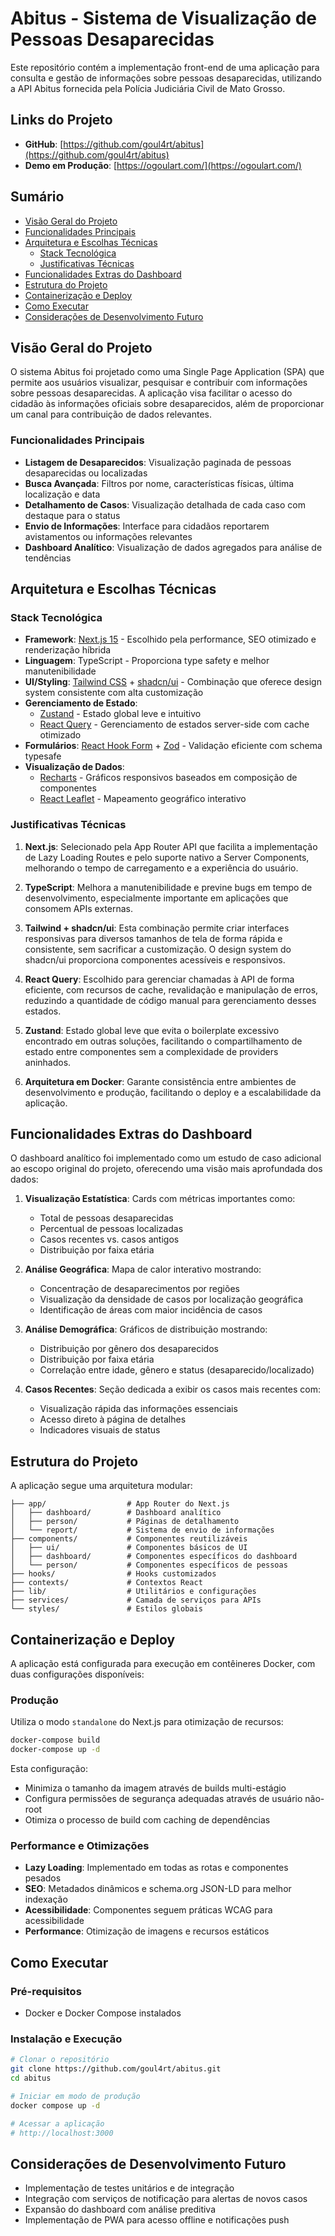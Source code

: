 # Abitus - Sistema de Visualização de Pessoas Desaparecidas

Este repositório contém a implementação front-end de uma aplicação para consulta e gestão de informações sobre pessoas desaparecidas, utilizando a API Abitus fornecida pela Polícia Judiciária Civil de Mato Grosso.

## Links do Projeto
- **GitHub**: [https://github.com/goul4rt/abitus](https://github.com/goul4rt/abitus)
- **Demo em Produção**: [https://ogoulart.com/](https://ogoulart.com/)

## Sumário
- [Visão Geral do Projeto](#visão-geral-do-projeto)
- [Funcionalidades Principais](#funcionalidades-principais)
- [Arquitetura e Escolhas Técnicas](#arquitetura-e-escolhas-técnicas)
  - [Stack Tecnológica](#stack-tecnológica)
  - [Justificativas Técnicas](#justificativas-técnicas)
- [Funcionalidades Extras do Dashboard](#funcionalidades-extras-do-dashboard)
- [Estrutura do Projeto](#estrutura-do-projeto)
- [Containerização e Deploy](#containerização-e-deploy)
- [Como Executar](#como-executar)
- [Considerações de Desenvolvimento Futuro](#considerações-de-desenvolvimento-futuro)

## Visão Geral do Projeto

O sistema Abitus foi projetado como uma Single Page Application (SPA) que permite aos usuários visualizar, pesquisar e contribuir com informações sobre pessoas desaparecidas. A aplicação visa facilitar o acesso do cidadão às informações oficiais sobre desaparecidos, além de proporcionar um canal para contribuição de dados relevantes.

### Funcionalidades Principais

- **Listagem de Desaparecidos**: Visualização paginada de pessoas desaparecidas ou localizadas
- **Busca Avançada**: Filtros por nome, características físicas, última localização e data
- **Detalhamento de Casos**: Visualização detalhada de cada caso com destaque para o status
- **Envio de Informações**: Interface para cidadãos reportarem avistamentos ou informações relevantes
- **Dashboard Analítico**: Visualização de dados agregados para análise de tendências

## Arquitetura e Escolhas Técnicas

### Stack Tecnológica

- **Framework**: [Next.js 15](https://nextjs.org/) - Escolhido pela performance, SEO otimizado e renderização híbrida
- **Linguagem**: TypeScript - Proporciona type safety e melhor manutenibilidade
- **UI/Styling**: [Tailwind CSS](https://tailwindcss.com/) + [shadcn/ui](https://ui.shadcn.com/) - Combinação que oferece design system consistente com alta customização
- **Gerenciamento de Estado**: 
  - [Zustand](https://github.com/pmndrs/zustand) - Estado global leve e intuitivo
  - [React Query](https://tanstack.com/query/latest) - Gerenciamento de estados server-side com cache otimizado
- **Formulários**: [React Hook Form](https://react-hook-form.com/) + [Zod](https://zod.dev/) - Validação eficiente com schema typesafe
- **Visualização de Dados**: 
  - [Recharts](https://recharts.org/) - Gráficos responsivos baseados em composição de componentes
  - [React Leaflet](https://react-leaflet.js.org/) - Mapeamento geográfico interativo

### Justificativas Técnicas

1. **Next.js**: Selecionado pela App Router API que facilita a implementação de Lazy Loading Routes e pelo suporte nativo a Server Components, melhorando o tempo de carregamento e a experiência do usuário.

2. **TypeScript**: Melhora a manutenibilidade e previne bugs em tempo de desenvolvimento, especialmente importante em aplicações que consomem APIs externas.

3. **Tailwind + shadcn/ui**: Esta combinação permite criar interfaces responsivas para diversos tamanhos de tela de forma rápida e consistente, sem sacrificar a customização. O design system do shadcn/ui proporciona componentes acessíveis e responsivos.

4. **React Query**: Escolhido para gerenciar chamadas à API de forma eficiente, com recursos de cache, revalidação e manipulação de erros, reduzindo a quantidade de código manual para gerenciamento desses estados.

5. **Zustand**: Estado global leve que evita o boilerplate excessivo encontrado em outras soluções, facilitando o compartilhamento de estado entre componentes sem a complexidade de providers aninhados.

6. **Arquitetura em Docker**: Garante consistência entre ambientes de desenvolvimento e produção, facilitando o deploy e a escalabilidade da aplicação.

## Funcionalidades Extras do Dashboard

O dashboard analítico foi implementado como um estudo de caso adicional ao escopo original do projeto, oferecendo uma visão mais aprofundada dos dados:

1. **Visualização Estatística**: Cards com métricas importantes como:
   - Total de pessoas desaparecidas
   - Percentual de pessoas localizadas
   - Casos recentes vs. casos antigos
   - Distribuição por faixa etária

2. **Análise Geográfica**: Mapa de calor interativo mostrando:
   - Concentração de desaparecimentos por regiões
   - Visualização da densidade de casos por localização geográfica
   - Identificação de áreas com maior incidência de casos

3. **Análise Demográfica**: Gráficos de distribuição mostrando:
   - Distribuição por gênero dos desaparecidos
   - Distribuição por faixa etária
   - Correlação entre idade, gênero e status (desaparecido/localizado)

4. **Casos Recentes**: Seção dedicada a exibir os casos mais recentes com:
   - Visualização rápida das informações essenciais
   - Acesso direto à página de detalhes
   - Indicadores visuais de status

## Estrutura do Projeto

A aplicação segue uma arquitetura modular:

```
├── app/                  # App Router do Next.js
│   ├── dashboard/        # Dashboard analítico
│   ├── person/           # Páginas de detalhamento
│   └── report/           # Sistema de envio de informações
├── components/           # Componentes reutilizáveis
│   ├── ui/               # Componentes básicos de UI
│   ├── dashboard/        # Componentes específicos do dashboard
│   └── person/           # Componentes específicos de pessoas
├── hooks/                # Hooks customizados
├── contexts/             # Contextos React
├── lib/                  # Utilitários e configurações
├── services/             # Camada de serviços para APIs
└── styles/               # Estilos globais
```

## Containerização e Deploy

A aplicação está configurada para execução em contêineres Docker, com duas configurações disponíveis:

### Produção

Utiliza o modo `standalone` do Next.js para otimização de recursos:

```bash
docker-compose build
docker-compose up -d
```

Esta configuração:
- Minimiza o tamanho da imagem através de builds multi-estágio
- Configura permissões de segurança adequadas através de usuário não-root
- Otimiza o processo de build com caching de dependências

### Performance e Otimizações

- **Lazy Loading**: Implementado em todas as rotas e componentes pesados
- **SEO**: Metadados dinâmicos e schema.org JSON-LD para melhor indexação
- **Acessibilidade**: Componentes seguem práticas WCAG para acessibilidade
- **Performance**: Otimização de imagens e recursos estáticos

## Como Executar

### Pré-requisitos
- Docker e Docker Compose instalados

### Instalação e Execução

```bash
# Clonar o repositório
git clone https://github.com/goul4rt/abitus.git
cd abitus

# Iniciar em modo de produção
docker compose up -d

# Acessar a aplicação
# http://localhost:3000
```

## Considerações de Desenvolvimento Futuro

- Implementação de testes unitários e de integração
- Integração com serviços de notificação para alertas de novos casos
- Expansão do dashboard com análise preditiva
- Implementação de PWA para acesso offline e notificações push
